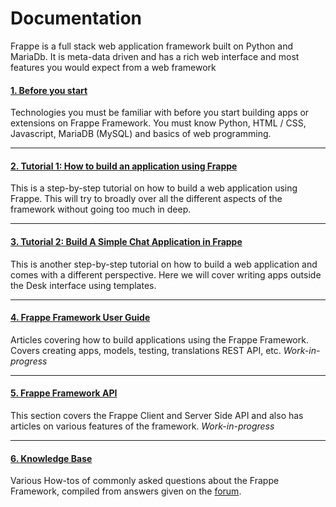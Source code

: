 # Documentation

<p class="lead">Frappe is a full stack web application framework built on Python and MariaDb. It is meta-data driven and has a rich web interface and most features you would expect from a web framework</p>

#### [1. Before you start](/docs/tutorials)

Technologies you must be familiar with before you start building apps or extensions on Frappe Framework. You must know Python, HTML / CSS, Javascript, MariaDB (MySQL) and basics of web programming.

---

#### [2. Tutorial 1: How to build an application using Frappe](/docs/guide)

This is a step-by-step tutorial on how to build a web application using Frappe. This will try to broadly over all the different aspects of the framework without going too much in deep.

---

#### [3. Tutorial 2: Build A Simple Chat Application in Frappe](/docs/guide-chat)

This is another step-by-step tutorial on how to build a web application and comes with a different perspective. Here we will cover writing apps outside the Desk interface using templates.

---

#### [4. Frappe Framework User Guide](/docs/user-guide)

Articles covering how to build applications using the Frappe Framework. Covers creating apps, models, testing, translations REST API, etc. *Work-in-progress*

---

#### [5. Frappe Framework API](/docs/api)

This section covers the Frappe Client and Server Side API and also has articles on various features of the framework. *Work-in-progress*

---

#### [6. Knowledge Base](/kb)

Various How-tos of commonly asked questions about the Frappe Framework, compiled from answers given on the [forum](https://discuss.frappe.io).
